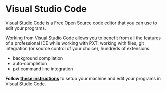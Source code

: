 # Visual Studio Code

[Visual Studio Code](https://code.visualstudio.com) is a Free Open Source code editor that you can use to edit your programs.

Working from Visual Studio Code allows you to benefit from all the features
of a professional IDE while working with PXT: working with files, 
git integration (or source control of your choice), hundreds of extensions.

* background compilation
* auto-completion
* pxt command line integration

**Follow [these instructions](https://makecode.com/cli)** to setup your machine and edit your programs in Visual Studio Code.


